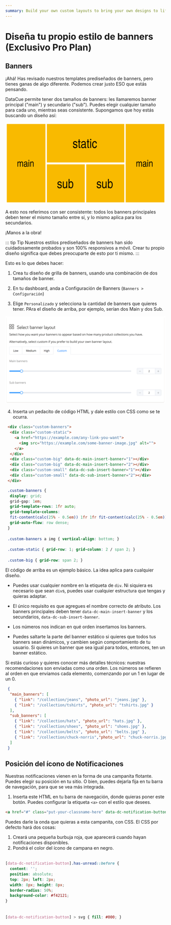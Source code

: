 ```yaml
---
summary: Build your own custom layouts to bring your own designs to life instead of using our standard recommendation widgets.
---
```


# Diseña tu propio estilo de banners (Exclusivo Pro Plan)

## Banners

¡Ahá! Has revisado nuestros templates prediseñados de banners, pero tienes ganas de algo diferente. Podemos crear justo ESO que estás pensando. 

DataCue permite tener dos tamaños de banners: les llamaremos banner principal ("main") y secundario ("sub"). Puedes elegir cualquier tamaño para cada uno, mientras seas consistente. Supongamos que hoy estás buscando un diseño así:

![Custom Layout](./images/custom-layout.png)

A esto nos referimos con ser consistente: todos los banners principales deben tener el mismo tamaño entre sí, y lo mismo aplica para los secundarios. 

¡Manos a la obra!

::: tip Tip
Nuestros estilos prediseñados de banners han sido cuidadosamente probados y son 100% responsivos a móvil. Crear tu propio diseño significa que debes preocuparte de esto por ti mismo. 
:::

Esto es lo que debes hacer:

1. Crea tu diseño de grilla de banners, usando una combinación de dos tamaños de banner.

2. En tu dashboard, anda a Configuración de Banners (`Banners > Configuración`)

3. Elige `Personalizado` y selecciona la cantidad de banners que quieres tener. PAra el diseño de arriba, por ejemplo, serían dos Main y dos Sub. 

 ![Configuración de Banners](./images/banner-settings.png)

4. Inserta un pedacito de código HTML y dale estilo con CSS como se te ocurra.

```html
 <div class="custom-banners">
  <div class="custom-static">
    <a href="https://example.com/any-link-you-want">
      <img src="https://example.com/some-banner-image.jpg" alt="">
    </a>
  </div>
  <div class="custom-big" data-dc-main-insert-banner="1"></div>
  <div class="custom-big" data-dc-main-insert-banner="2"></div>
  <div class="custom-small" data-dc-sub-insert-banner="1"></div>
  <div class="custom-small" data-dc-sub-insert-banner="2"></div>
 </div>
```
 
```css
 .custom-banners {
  display: grid;
  grid-gap: 1em;
  grid-template-rows: 1fr auto;
  grid-template-columns:
  fit-content(calc(25% - 0.5em)) 1fr 1fr fit-content(calc(25% - 0.5em));
  grid-auto-flow: row dense;
 }

 .custom-banners a img { vertical-align: bottom; }

 .custom-static { grid-row: 1; grid-column: 2 / span 2; }

 .custom-big { grid-row: span 2; }
```

El código de arriba es un ejemplo básico. La idea aplica para cualquier diseño. 

- Puedes usar cualquier nombre en la etiqueta de `div`. Ni siquiera es necesario que sean `div`s, puedes usar cualquier estructura que tengas y quieras adaptar.  

- El único requisito es que agregues el nombre correcto de atributo. Los banners principales deben tener `data-dc-main-insert-banner` y los secundarios, `data-dc-sub-insert-banner`. 

- Los números nos indican en qué orden insertamos los banners.

- Puedes saltarte la parte del banner estático si quieres que todos tus banners sean dinámicos, y cambien según comportamiento de tu usuario. Si quieres un banner que sea igual para todos, entonces, ten un banner estático. 

Si estás curioso y quieres conocer más detalles técnicos: nuestras recomendaciones son enviadas como una orden. Los números se refieren al orden en que enviamos cada elemento, comenzando por un 1 en lugar de un 0. 

```json
 {
  "main_banners": [
    { "link": "/collection/jeans", "photo_url": "jeans.jpg" },
    { "link": "/collection/tshirts", "photo_url": "tshirts.jpg" }
  ],
  "sub_banners": [
    { "link": "/collection/hats", "photo_url": "hats.jpg" },
    { "link": "/collection/shoes", "photo_url": "shoes.jpg" },
    { "link": "/collection/belts", "photo_url": "belts.jpg" },
    { "link": "/collection/chuck-norris","photo_url": "chuck-norris.jpg" }
  ]
 }
```

## Posición del ícono de Notificaciones 

Nuestras notificaciones vienen en la forma de una campanita flotante. Puedes elegir su posición en tu sitio. O bien, puedes dejarla fija en tu barra de navegación, para que se vea más integrada. 

1. Inserta este HTML en tu barra de navegación, donde quieras poner este botón. Puedes configurar la etiqueta `<a>` con el estilo que desees. 

```html
<a href="#" class="put-your-classname-here" data-dc-notification-button></a>
```

Puedes darle la onda que quieras a esta campanita, con CSS. El CSS por defecto hará dos cosas:

1. Creará una pequeña burbuja roja, que aparecerá cuando hayan notificaciones disponibles. 
2. Pondrá el color del ícono de campana en negro. 

```css

[data-dc-notification-button].has-unread::before {
  content: '';
  position: absolute;
  top: 2px; left: 2px;
  width: 8px; height: 8px;
  border-radius: 50%;
  background-color: #f42121;
}


[data-dc-notification-button] > svg { fill: #000; }
```
